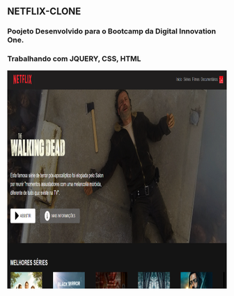 
## NETFLIX-CLONE

### Poojeto Desenvolvido para o Bootcamp da Digital Innovation One.
### Trabalhando com JQUERY, CSS, HTML

<div align="center">
  <img height="500em" src="https://github.com/CarlaMGaldino/NETFLIX-CLONE/blob/main/img/NETFLIX.png"/>
</div>
  


